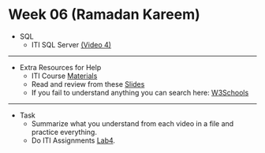 # Week 06 (Ramadan Kareem)
   - SQL 
      - ITI SQL Server [(Video 4)](https://youtube.com/playlist?list=PLYpJKvLDuJhgMzOXRwUJ2_ZlVt3zSh8PA&si=Hq9cy34qaT9fGehN)
---
  - Extra Resources for Help
     - ITI Course [Materials](https://drive.google.com/drive/folders/1zMG-A-k0-JUV1sdphQvoeLimqWMH3HMX)
     - Read and review from these [Slides](https://drive.google.com/drive/folders/1zIO5fsdij-1afPkfSJQzTIw8f9SFF8s6?usp=drive_link)
     - If you fail to understand anything you can search here: [W3Schools](https://www.w3schools.com/sql/)
---
- Task
    - Summarize what you understand from each video in a file and practice everything.
    - Do ITI Assignments [Lab4](https://docs.google.com/document/d/17rF6dSZzezsupAitzA3w52_d0X6L1Mws/edit?usp=drive_link&ouid=115708496447827020766&rtpof=true&sd=true).
